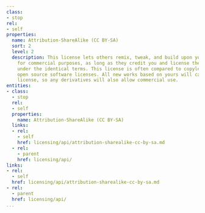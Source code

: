```yaml
---
class:
- stop
rel:
- self
properties:
  name: Attribution-ShareAlike (CC BY-SA)
  sort: 2
  level: 2
  description: This license lets others remix, tweak, and build upon your work even
    for commercial purposes, as long as they credit you and license their new creations
    under the identical terms. This license is often compared to copyleft free and
    open source software licenses. All new works based on yours will carry the same
    license, so any derivatives will also allow commercial use.
entities:
- class:
  - stop
  rel:
  - self
  properties:
    name: Attribution-ShareAlike (CC BY-SA)
  links:
  - rel:
    - self
    href: licensing/api/attribution-sharealike-cc-by-sa.md
  - rel:
    - parent
    href: licensing/api/
links:
- rel:
  - self
  href: licensing/api/attribution-sharealike-cc-by-sa.md
- rel:
  - parent
  href: licensing/api/
...
```

